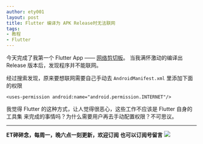 ```yaml
---
author: ety001
layout: post
title: Flutter 编译为 APK Release时无法联网
tags:
- 教程
- Flutter
---
```


今天完成了我第一个 Flutter App —— [网络剪切板](https://fir.im/yhu7)。
当我满怀激动的编译出 Release 版本后，发现程序并不能联网。

经过搜索发现，原来要想联网需要自己手动去 `AndroidManifest.xml` 里添加下面的权限
```
<uses-permission android:name="android.permission.INTERNET"/>
```

我觉得 Flutter 的这种方式，让人觉得很恶心，这些工作不应该是 Flutter 自身的工具集
来完成的事情吗？为什么需要用户再去手动配置权限？不可思议。

---
**ET碎碎念，每周一，晚六点一刻更新，欢迎订阅**
**也可以订阅号留言**
![](/img/wechat-subscribe.jpg)
